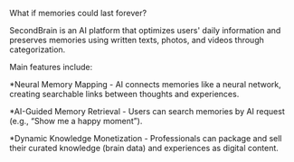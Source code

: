 What if memories could last forever?

SecondBrain is an AI platform that optimizes users' daily information and preserves memories using written texts, photos, and videos through categorization.

Main features include: 

*Neural Memory Mapping - AI connects memories like a neural network, creating searchable links between thoughts and experiences. 

*AI-Guided Memory Retrieval - Users can search memories by AI request (e.g., “Show me a happy moment”). 

*Dynamic Knowledge Monetization - Professionals can package and sell their curated knowledge (brain data) and experiences as digital content. 
